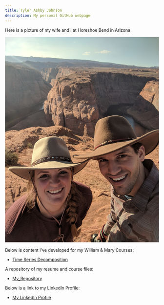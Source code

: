 ```yaml
---
title: Tyler Ashby Johnson
description: My personal GitHub webpage
---
```

Here is a picture of my wife and I at Horeshoe Bend in Arizona

![My_Picture](/pics/taj.jpg)


Below is content I've developed for my William & Mary Courses:

- [Time Series Decomposition](/timeseries/index.md)


A repository of my resume and course files:
- [My_Repository](https://github.com/T-Ashby-John/My_Repository)


Below is a link to my LinkedIn Profile:
- [My LinkedIn Profile](https://www.linkedin.com/in/tyler-ashby-johnson-9bb59890/)
